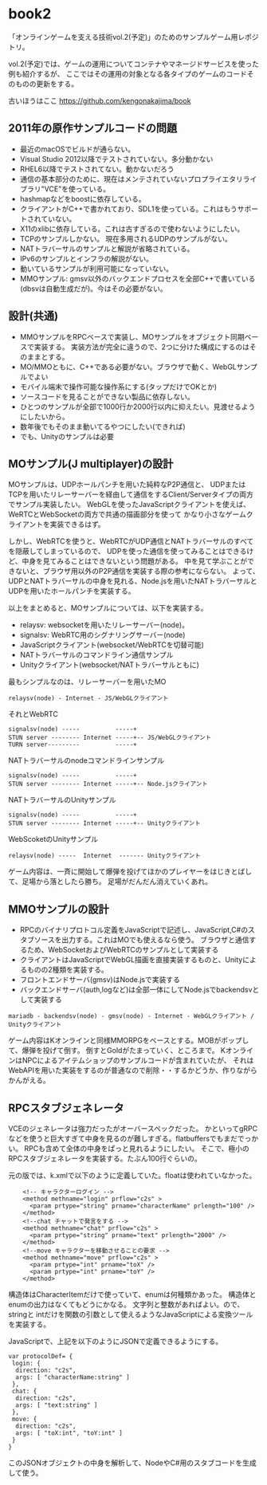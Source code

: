 # book2

「オンラインゲームを支える技術vol.2(予定)」のためのサンプルゲーム用レポジトリ。

vol.2(予定)では、ゲームの運用についてコンテナやマネージドサービスを使った例も紹介するが、
ここではその運用の対象となる各タイプのゲームのコードそのものの更新をする。

古いほうはここ <a href="https://github.com/kengonakajima/book">https://github.com/kengonakajima/book</a>

## 2011年の原作サンプルコードの問題
- 最近のmacOSでビルドが通らない。
- Visual Studio 2012以降でテストされていない。多分動かない
- RHEL6以降でテストされてない。動かないだろう
- 通信の基本部分のために、現在はメンテされていないプロプライエタリライブラリ"VCE"を使っている。
- hashmapなどをboostに依存している。
- クライアントがC++で書かれており、SDL1を使っている。これはもうサポートされていない。
- X11のxlibに依存している。これは古すぎるので使わないようにしたい。
- TCPのサンプルしかない。 現在多用されるUDPのサンプルがない。
- NATトラバーサルのサンプルと解説が省略されている。
- IPv6のサンプルとインフラの解説がない。
- 動いているサンプルが利用可能になっていない。
- MMOサンプル: gmsv以外のバックエンドプロセスを全部C++で書いている(dbsvは自動生成だが)。今はその必要がない。

## 設計(共通)
- MMOサンプルをRPCベースで実装し、MOサンプルをオブジェクト同期ベースで実装する。
実装方法が完全に違うので、2つに分けた構成にするのはそのままとする。
- MO/MMOともに、C++である必要がない。ブラウザで動く、WebGLサンプルでよい
- モバイル端末で操作可能な操作系にする(タップだけでOKとか)
- ソースコードを見ることができない製品に依存しない。
- ひとつのサンプルが全部で1000行か2000行以内に抑えたい。見渡せるようにしたいから。
- 数年後でもそのまま動いてるやつにしたい(できれば)
- でも、Unityのサンプルは必要

## MOサンプル(J multiplayer)の設計
MOサンプルは、UDPホールパンチを用いた純粋なP2P通信と、
UDPまたはTCPを用いたリレーサーバーを経由して通信をするClient/Serverタイプの両方でサンプル実装したい。
WebGLを使ったJavaScriptクライアントを使えば、WeRTCとWebSocketの両方で共通の描画部分を使って
かなり小さなゲームクライアントを実装できるはず。

しかし、WebRTCを使うと、WebRTCがUDP通信とNATトラバーサルのすべてを隠蔽してしまっているので、
UDPを使った通信を使ってみることはできるけど、中身を見てみることはできないという問題がある。
中を見て学ぶことができないと、ブラウザ用以外のP2P通信を実装する際の参考にならない。
よって、UDPとNATトラバーサルの中身を見れる、Node.jsを用いたNATトラバーサルとUDPを用いたホールパンチを実装する。

以上をまとめると、MOサンプルについては、以下を実装する。

- relaysv: websocketを用いたリレーサーバー(node)。
- signalsv: WebRTC用のシグナリングサーバー(node)
- JavaScriptクライアント(websocket/WebRTCを切替可能)
- NATトラバーサルのコマンドライン通信サンプル
- Unityクライアント(websocket/NATトラバーサルともに)


最もシンプルなのは、リレーサーバーを用いたMO

```
relaysv(node) - Internet - JS/WebGLクライアント
```

それとWebRTC

```
signalsv(node) -----          -----+
STUN server -------- Internet -----+-- JS/WebGLクライアント
TURN server---------          -----+
```

NATトラバーサルのnodeコマンドラインサンプル

```
signalsv(node) -----          -----+
STUN server -------- Internet -----+-- Node.jsクライアント
```

NATトラバーサルのUnityサンプル

```
signalsv(node) -----          -----+
STUN server -------- Internet -----+-- Unityクライアント
```

WebScoketのUnityサンプル

```
relaysv(node) -----  Internet  ------- Unityクライアント
```

ゲーム内容は、一斉に開始して爆弾を投げてほかのプレイヤーをはじきとばして、足場から落としたら勝ち。
足場がだんだん消えていくあれ。


## MMOサンプルの設計
- RPCのバイナリプロトコル定義をJavaScriptで記述し、JavaScript,C#のスタブソースを出力する。これはMOでも使えるなら使う。
ブラウザと通信するため、WebSocketおよびWebRTCのサンプルとして実装する
- クライアントはJavaScriptでWebGL描画を直接実装するものと、Unityによるものの2種類を実装する。
- フロントエンドサーバ(gmsv)はNode.jsで実装する
- バックエンドサーバ(auth,logなど)は全部一体にしてNode.jsでbackendsvとして実装する


```
mariadb - backendsv(node) - gmsv(node) - Internet - WebGLクライアント / Unityクライアント
```

ゲーム内容はKオンラインと同様MMORPGをベースとする。MOBがポップして、爆弾を投げて倒す。
倒すとGoldがたまっていく、ところまで。
KオンラインはNPCによるアイテムショップのサンプルコードが含まれていたが、
それはWebAPIを用いた実装をするのが普通なので削除・・するかどうか、作りながらかんがえる。


## RPCスタブジェネレータ
VCEのジェネレータは強力だったがオーバースペックだった。
かといってgRPCなどを使うと巨大すぎて中身を見るのが難しすぎる。flatbuffersでもまだでっかい。
RPCも含めて全体の中身をぱっと見れるようにしたい。
そこで、極小のRPCスタブジェネレータを実装する。たぶん100行ぐらいの。

元の版では、k.xmlで以下のように定義していた。floatは使われていなかった。

```	
    <!-- キャラクターログイン -->
    <method methname="login" prflow="c2s" >
      <param prtype="string" prname="characterName" prlength="100" />	  	  
    </method>
    <!--chat チャットで発言をする -->
    <method methname="chat" prflow="c2s" >
      <param prtype="string" prname="text" prlength="2000" />
    </method>
    <!--move キャラクターを移動させることの要求 -->
    <method methname="move" prflow="c2s" >
      <param prtype="int" prname="toX" />
      <param prtype="int" prname="toY" /> 	  
    </method>
```

構造体はCharacterItemだけで使っていて、enumは何種類かあった。
構造体とenumの出力はなくてもどうにかなる。
文字列と整数があればよい。ので、stringと intだけを関数の引数として使えるようなJavaScriptによる変換ツールを実装する。

JavaScriptで、上記を以下のようにJSONで定義できるようにする。

```
var protocolDef= {
 login: {
  direction: "c2s",
  args: [ "characterName:string" ]
 },
 chat: {
  direction: "c2s",
  args: [ "text:string" ]
 },
 move: {
  direction: "c2s",
  args: [ "toX:int", "toY:int" ]
 }
}
```
このJSONオブジェクトの中身を解析して、NodeやC#用のスタブコードを生成して使う。
